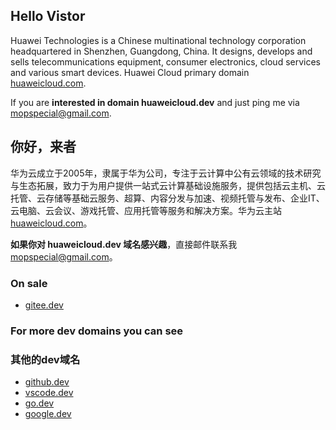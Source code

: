 ## Hello Vistor

Huawei Technologies is a Chinese multinational technology corporation headquartered in Shenzhen, Guangdong, China. It designs, develops and sells telecommunications equipment, consumer electronics, cloud services and various smart devices. Huawei Cloud primary domain [huaweicloud.com](https://huaweicloud.com).

If you are **interested in domain huaweicloud.dev** and just ping me via [mopspecial@gmail.com](mailto:mopspecial@gmail.com).


## 你好，来者
华为云成立于2005年，隶属于华为公司，专注于云计算中公有云领域的技术研究与生态拓展，致力于为用户提供一站式云计算基础设施服务，提供包括云主机、云托管、云存储等基础云服务、超算、内容分发与加速、视频托管与发布、企业IT、云电脑、云会议、游戏托管、应用托管等服务和解决方案。华为云主站 [huaweicloud.com](https://huaweicloud.com)。

**如果你对 huaweicloud.dev 域名感兴趣**，直接邮件联系我 [mopspecial@gmail.com](mailto:mopspecial@gmail.com)。

### On sale
- [gitee.dev](https://gitee.dev)


### For more dev domains you can see 
### 其他的dev域名

- [github.dev](https://Github.dev)
- [vscode.dev](https://vscode.dev)
- [go.dev](https://go.dev)
- [google.dev](https://google.dev)



